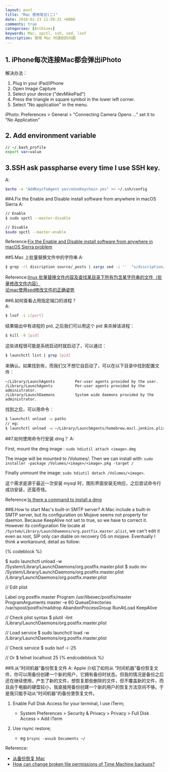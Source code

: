 ```yaml
---
layout: post
title: "Mac 使用笔记(二)"
date: 2018-01-23 11:59:31 +0800
comments: true
categories: [Archives]
keywords: Mac, spctl, ssh, sed, lsof
description: 使用 Mac 时遇到的问题
---
```


## 1. iPhone每次连接Mac都会弹出iPhoto
解决办法：

1. Plug in your iPad/iPhone
2. Open Image Capture
3. Select your device ("devMikePad")
4. Press the triangle in square symbol in the lower left corner.
5. Select "No application" in the menu.

iPhoto:
Preferences > General > "Connecting Camera Opens ..."
set it to "No Application"

## 2. Add environment variable

```bash
// ~/.bash_profile
export var=value
```

## 3.SSH ask passpharse every time I use SSH key.

A:

```bash
$echo -e "AddKeysToAgent yes\nUseKeychain yes" >> ~/.ssh/config
```

##4.Fix the Enable and Disable install software from anywhere in macOS Sierra
A:

```bash
// Enable
$ sudo spctl --master-disable

// Disable
$sudo spctl --master-enable
```

Reference:[Fix the Enable and Disable install software from anywhere in macOS Sierra problem](https://www.osxio.com/fix-enable-disable-install-software-anywhere-macos-sierra-problem/)

##5.Mac 上批量替换文件中的字符串
A:

```bash
$ grep -rl discription source/_posts | xargs sed -i ''  "s/discription/description/g"
```
Reference:[linux 批量替换文件内容及查找某目录下所有包含某字符串的文件（批量修改文件内容）](http://blog.csdn.net/werm520/article/details/49334513)  
[论mac使用sed修改文件的正确姿势](http://xiaorui.cc/2016/01/14/%E8%AE%BAmac%E4%BD%BF%E7%94%A8sed%E4%BF%AE%E6%94%B9%E6%96%87%E4%BB%B6%E7%9A%84%E6%AD%A3%E7%A1%AE%E5%A7%BF%E5%8A%BF/)  

##6.如何查看占用指定端口的进程？  
A:

```bash
$ lsof -i :[port]
```

结果输出中有进程的 pid, 之后我们可以用这个 pid 来杀掉该进程：

```bash
$ kill -9 [pid]
```

这些进程很可能是系统启动时就启动了，可以通过：

```bash
$ launchctl list | grep [pid]
```

来确认。如果找到有，而我们又不想它自启动了，可以在以下目录中找到配置文件：

```
~/Library/LaunchAgents         Per-user agents provided by the user.
/Library/LaunchAgents          Per-user agents provided by the administrator.
/Library/LaunchDaemons         System wide daemons provided by the administrator.
```

找到之后，可以用命令：  

```bash
$ launchctl unload -w paths
// eg:
$ launchctl unload -w ~/Library/LaunchAgents/homebrew.mxcl.jenkins.plist
```
<!--more-->
##7.如何使用命令行安装 dmg？
A:

First, mount the dmg image : `sudo hdiutil attach <image>.dmg`  

The image will be mounted to /Volumes/<image>. Then we can install with: `sudo installer -package /Volumes/<image>/<image>.pkg -target /`  

Finally unmount the image: `sudo hdiutil detach /Volumes/<image>`.  

这个需求是源于最近一次安装 mysql 时，图形界面安装无响应，之后尝试命令行成功安装，还蛮奇怪。  

Reference:[Is there a command to install a dmg](https://apple.stackexchange.com/questions/73926/is-there-a-command-to-install-a-dmg)  

##8.How to start Mac's built-in SMTP server?
A:Mac include a built-in SMTP server, but its configuration on Mojave seems not property for daemon. Because KeepAlive not set to true, so we have to correct it. However its configuration file locate at `/System/Library/LaunchDaemons/org.postfix.master.plist`, we can't edit it even as root, SIP only can diable on recovery OS on mojave. Eventually I think a workaround, detail as follow:

{% codeblock %}

$ sudo launchctl unload -w /System/Library/LaunchDaemons/org.postfix.master.plist
$ sudo mv /System/Library/LaunchDaemons/org.postfix.master.plist /Library/LaunchDaemons/org.postfix.master.plist  

// Edit plist
<?xml version="1.0" encoding="UTF-8"?>
<!DOCTYPE plist PUBLIC "-//Apple Computer//DTD PLIST 1.0//EN" "http://www.apple.com/DTDs/PropertyList-1.0.dtd">
<plist version="1.0">
<dict>
	<key>Label</key>
	<string>org.postfix.master</string>
	<key>Program</key>
	<string>/usr/libexec/postfix/master</string>
	<key>ProgramArguments</key>
	<array>
		<string>master</string>
		<string>-e</string>
		<string>60</string>
	</array>
	<key>QueueDirectories</key>
	<array>
		<string>/var/spool/postfix/maildrop</string>
	</array>
	<key>AbandonProcessGroup</key>
	<true/>
    <key>RunAtLoad</key>
    <true/>
    <key>KeepAlive</key>
    <true/>
</dict>
</plist>

// Check plist syntax 
$ plutil -lint /Library/LaunchDaemons/org.postfix.master.plist

// Load service
$ sudo launchctl load -w /Library/LaunchDaemons/org.postfix.master.plist

// Check service
$ sudo lsof -i :25

// Or 
$ telnet localhost 25
{% endcodeblock %}

##9.从“时间机器”备份恢复文件
A: Apple 介绍了如何从 “时间机器”备份恢复文件，你可以用备份创建一个新的用户，它拥有备份时状态。但我的情况是备份之后还在继续使用，产生了新的文件，想恢复那些删除的文件，但不覆盖新的文件，而且由于电脑的硬盘较小，我直接用备份创建一个新的用户的恢复方法空间不够。于是我只能手动从“时间机器”的备份里恢复文件。  

1. Enable Full Disk Access for your terminal, I use iTerm;
	
	* System Preferences > Security & Privacy > Privacy > Full Disk Access > Add iTerm
	
2. Use rsync restore;
	
	* eg `$rsync -avuzb Documents ~/`

Reference:  

* [从备份恢复 Mac](https://support.apple.com/zh-cn/HT203981)  
* [How can change broken file permissions of Time Machine backups?](https://apple.stackexchange.com/questions/365062/how-can-change-broken-file-permissions-of-time-machine-backups)  


